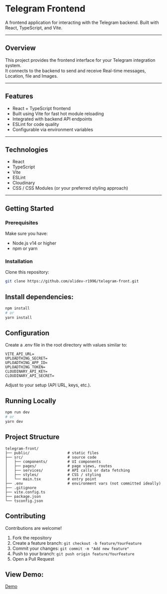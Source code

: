 # Telegram Frontend

A frontend application for interacting with the Telegram backend. Built with React, TypeScript, and Vite.

---

## Overview

This project provides the frontend interface for your Telegram integration system.  
It connects to the backend to send and receive Real-time messages, Location, file and Images.

---

## Features

- React + TypeScript frontend  
- Built using Vite for fast hot module reloading  
- Integrated with backend API endpoints  
- ESLint for code quality  
- Configurable via environment variables  

---

## Technologies

- React  
- TypeScript  
- Vite  
- ESLint
- Cloudinary
- CSS / CSS Modules (or your preferred styling approach)  

---

## Getting Started

### Prerequisites

Make sure you have:

- Node.js v14 or higher  
- npm or yarn  

### Installation

Clone this repository:

```bash
git clone https://github.com/alidev-r1996/telegram-front.git
```

## Install dependencies:
```bash
npm install
# or
yarn install
```

## Configuration
Create a .env file in the root directory with values similar to:
```
VITE_API_URL=
UPLOADTHING_SECRET=
UPLOADTHING_APP_ID=
UPLOADTHING_TOKEN=
CLOUDINARY_API_KEY=
CLOUDINARY_API_SECRET=
```
Adjust to your setup (API URL, keys, etc.).

## Running Locally
```bash
npm run dev
# or
yarn dev
```

## Project Structure
```
telegram-front/
├── public/                 # static files
├── src/                    # source code
│   ├── components/         # UI components
│   ├── pages/              # page views, routes
│   ├── services/           # API calls or data fetching
│   ├── styles/             # CSS / styling
│   └── main.tsx            # entry point
├── .env                    # environment vars (not committed ideally)
├── .gitignore
├── vite.config.ts
├── package.json
└── tsconfig.json
```

## Contributing

Contributions are welcome!  

<ol start="1">
  <li>Fork the repository</li>
  <li>Create a feature branch: <code>git checkout -b feature/YourFeature</code></li>
  <li>Commit your changes: <code>git commit -m "Add new feature"</code></li>
  <li>Push to your branch: <code>git push origin feature/YourFeature</code></li>
  <li>Open a Pull Request</li>
</ol>

## View Demo:
<a href='https://telegram-front-react.vercel.app/'>Demo <a/>




